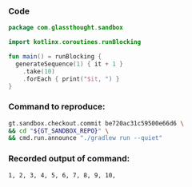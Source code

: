 ### Code
```kotlin
package com.glassthought.sandbox

import kotlinx.coroutines.runBlocking

fun main() = runBlocking {
  generateSequence(1) { it + 1 }
    .take(10)
    .forEach { print("$it, ") }
}
```

### Command to reproduce:
```bash
gt.sandbox.checkout.commit be720ac31c59500e66d6 \
&& cd "${GT_SANDBOX_REPO}" \
&& cmd.run.announce "./gradlew run --quiet"
```

### Recorded output of command:
```txt
1, 2, 3, 4, 5, 6, 7, 8, 9, 10, 
```

